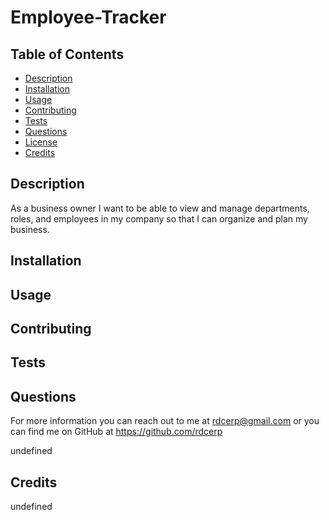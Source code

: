 # Employee-Tracker
  

  ## Table of Contents
  * [Description](#description)
  * [Installation](#installation)
  * [Usage](#usage)
  * [Contributing](#contributing)
  * [Tests](#tests)
  * [Questions](#questions)
  * [License](#license)
  * [Credits](#credits) 

  ## Description
  As a business owner I want to be able to view and manage departments, roles, and employees in my company so that I can organize and plan my business.
  ## Installation
  
  ## Usage
  
  ## Contributing
  
  ## Tests
  

  ## Questions
  For more information you can reach out to me at rdcerp@gmail.com 
  or you can find me on GitHub at https://github.com/rdcerp

  
  undefined
 
  ## Credits
  undefined

